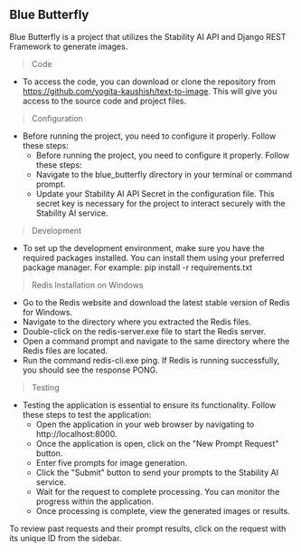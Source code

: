 ## Blue Butterfly
Blue Butterfly is a project that utilizes the Stability AI API and Django REST Framework to generate images.
> Code
- To access the code, you can download or clone the repository from https://github.com/yogita-kaushish/text-to-image. This will give you access to the source code and project files.

> Configuration
- Before running the project, you need to configure it properly. Follow these steps:
  + Before running the project, you need to configure it properly. Follow these steps:
  + Navigate to the blue_butterfly directory in your terminal or command prompt.
  + Update your Stability AI API Secret in the configuration file. This secret key is necessary for the 
      project to interact securely with the Stability AI service.

> Development
- To set up the development environment, make sure you have the required packages installed. You can install them using your preferred package manager. For example:
  pip install -r requirements.txt

> Redis Installation on Windows
  - Go to the Redis website and download the latest stable version of Redis for Windows.
  - Navigate to the directory where you extracted the Redis files.
  - Double-click on the redis-server.exe file to start the Redis server.
  - Open a command prompt and navigate to the same directory where the Redis files are located.
  - Run the command redis-cli.exe ping. If Redis is running successfully, you should see the response PONG.

> Testing
 - Testing the application is essential to ensure its functionality. Follow these steps to test the application:
   - Open the application in your web browser by navigating to http://localhost:8000. 
   - Once the application is open, click on the "New Prompt Request" button. 
   - Enter five prompts for image generation. 
   - Click the "Submit" button to send your prompts to the Stability AI service. 
   - Wait for the request to complete processing. You can monitor the progress within the application. 
   - Once processing is complete, view the generated images or results.

To review past requests and their prompt results, click on the request with its unique ID from the sidebar.